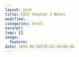 ```yaml
---
layout: post
title: SICP Chapter 1 Notes
modified:
categories: notes
excerpt:
tags: []
image:
  feature:
date: 2016-03-20T20:41:24+08:00
---
```


